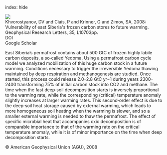 index: hide

<div class="Citation">
    <div class="Citation-thumb CitationThumb-linked"  data-href="https://doi.org/10.1029/2008gl033639">
      <img src="https://static.claimspace.cloud/climate-study-static/refs/thumbs/12/Khvorostyanov_et_al_2008-thumb.png" />
    </div>

  <div class="Citation-body">
    <div class="Citation-text">Khvorostyanov, DV and Ciais, P and Krinner, G and Zimov, SA, 2008: Vulnerability of east Siberia's frozen carbon stores to future warming. <span class="Article-journal">Geophysical Research Letters, </span><span class="Article-volume">35, </span>L10703pp.</div>
    <div class="Citation-links">
      <div class="CitationLink" data-href="https://doi.org/10.1029/2008gl033639">
        <div class="CitationLink-icon CitationLink-Doi"></div>
        <div class="CitationLink-text">DOI</div>
      </div>
      <div class="CitationLink" data-href="https://scholar.google.com/scholar?q=10.1029/2008gl033639">
        <div class="CitationLink-icon CitationLink-Scholar"></div>
        <div class="CitationLink-text">Google Scholar</div>
      </div>
    </div>
  </div>
</div>

East Siberia’s permafrost contains about 500 GtC of frozen highly labile carbon deposits, a so‐called Yedoma. Using a permafrost carbon cycle model we analyzed mobilization of this huge carbon stock in a future warming. Conditions necessary to trigger the irreversible Yedoma thawing maintained by deep respiration and methanogenesis are studied. Once started, this process could release 2.0–2.8 GtC yr−1 during years 2300–2400 transforming 75% of initial carbon stock into CO2 and methane. The time when the fast deep‐soil decomposition starts is inversely proportional to the warming rate, while the corresponding (critical) temperature anomaly slightly increases at larger warming rates. This second‐order effect is due to the deep‐soil heat storage caused by external warming, which leads to more homogeneous soil heating when the warming is slower, and so a smaller external warming is needed to thaw the permafrost. The effect of specific microbial heat that accompanies oxic decomposition is of comparable importance to that of the warming rate on the critical temperature anomaly, while it is of minor importance on the time when deep decomposition starts.

<div class="Citation-copy">
&copy; American Geophysical Union (AGU), 2008
</div>